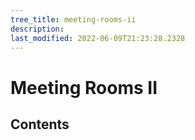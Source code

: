 ```yaml
---
tree_title: meeting-rooms-ii
description: 
last_modified: 2022-06-09T21:23:28.2328
---
```


# Meeting Rooms II

## Contents
